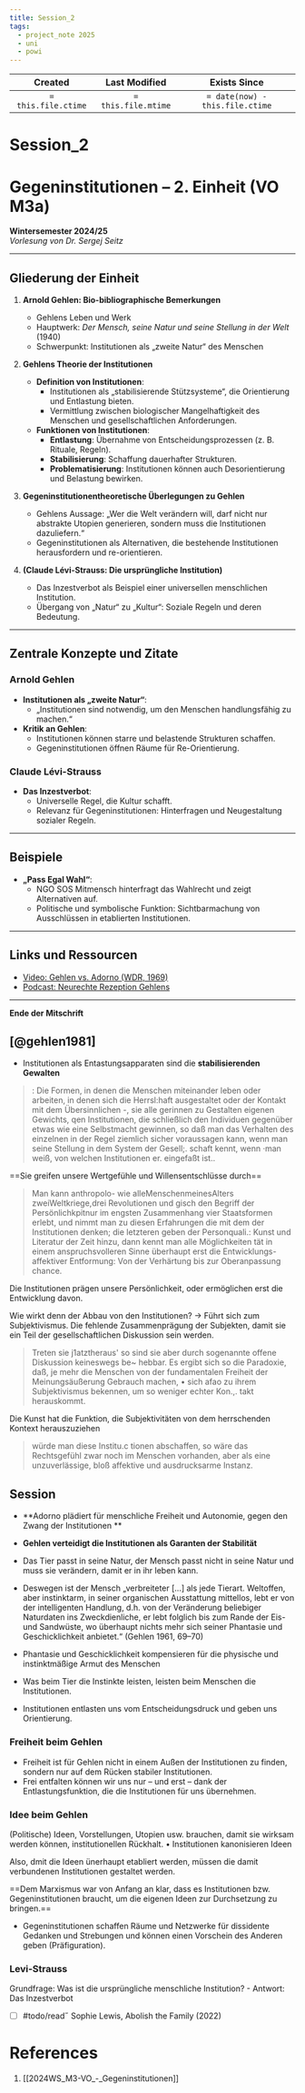 ```yaml
---
title: Session_2
tags:
  - project_note 2025
  - uni
  - powi
---
```

|     Created      |  Last Modified   |       Exists Since        |
|:----------------:|:----------------:|:----------------:|
| `= this.file.ctime` | `= this.file.mtime` | `= date(now) - this.file.ctime`|

# Session_2
# Gegeninstitutionen – 2. Einheit (VO M3a)
**Wintersemester 2024/25**  
*Vorlesung von Dr. Sergej Seitz*

---

## Gliederung der Einheit
1. **Arnold Gehlen: Bio-bibliographische Bemerkungen**
   - Gehlens Leben und Werk
   - Hauptwerk: *Der Mensch, seine Natur und seine Stellung in der Welt* (1940)
   - Schwerpunkt: Institutionen als „zweite Natur“ des Menschen

2. **Gehlens Theorie der Institutionen**
   - **Definition von Institutionen**:
     - Institutionen als „stabilisierende Stützsysteme“, die Orientierung und Entlastung bieten.
     - Vermittlung zwischen biologischer Mangelhaftigkeit des Menschen und gesellschaftlichen Anforderungen.
   - **Funktionen von Institutionen**:
     - **Entlastung**: Übernahme von Entscheidungsprozessen (z. B. Rituale, Regeln).
     - **Stabilisierung**: Schaffung dauerhafter Strukturen.
     - **Problematisierung**: Institutionen können auch Desorientierung und Belastung bewirken.

3. **Gegeninstitutionentheoretische Überlegungen zu Gehlen**
   - Gehlens Aussage: „Wer die Welt verändern will, darf nicht nur abstrakte Utopien generieren, sondern muss die Institutionen dazuliefern.“
   - Gegeninstitutionen als Alternativen, die bestehende Institutionen herausfordern und re-orientieren.

4. **(Claude Lévi-Strauss: Die ursprüngliche Institution)**
   - Das Inzestverbot als Beispiel einer universellen menschlichen Institution.
   - Übergang von „Natur“ zu „Kultur“: Soziale Regeln und deren Bedeutung.

---

## Zentrale Konzepte und Zitate
### **Arnold Gehlen**
- **Institutionen als „zweite Natur“**:
  - „Institutionen sind notwendig, um den Menschen handlungsfähig zu machen.“  
- **Kritik an Gehlen**:
  - Institutionen können starre und belastende Strukturen schaffen.
  - Gegeninstitutionen öffnen Räume für Re-Orientierung.

### **Claude Lévi-Strauss**
- **Das Inzestverbot**:
  - Universelle Regel, die Kultur schafft.
  - Relevanz für Gegeninstitutionen: Hinterfragen und Neugestaltung sozialer Regeln.

---

## Beispiele
- **„Pass Egal Wahl“**:
  - NGO SOS Mitmensch hinterfragt das Wahlrecht und zeigt Alternativen auf.
  - Politische und symbolische Funktion: Sichtbarmachung von Ausschlüssen in etablierten Institutionen.

---

## Links und Ressourcen
- [Video: Gehlen vs. Adorno (WDR, 1969)](https://www.youtube.com/watch?v=2DSfD25hMkc)
- [Podcast: Neurechte Rezeption Gehlens](https://open.spotify.com/episode/...)

---

**Ende der Mitschrift**

## [@gehlen1981]

- Institutionen als Entastungsapparaten sind die **stabilisierenden Gewalten**

> : Die Formen, in denen die Menschen miteinander leben oder arbeiten, in denen sich die Herrsl:haft ausgestaltet oder der Kontakt mit dem Übersinnlichen -, sie alle gerinnen zu Gestalten eigenen Gewichts, qen Institutionen, die schließlich den Individuen gegenüber etwas wie eine Selbstmacht gewinnen, so daß man das Verhalten des einzelnen in der Regel ziemlich sicher voraussagen kann, wenn man seine Stellung in dem System der Gesell;. schaft kennt, wenn ·man weiß, von welchen Institutionen er. eingefaßt ist..

==Sie greifen unsere Wertgefühle und Willensentschlüsse durch==

> Man kann anthropolo- wie alleMenschenmeinesAlters zweiWeltkriege,drei Revolutionen und gisch den Begriff der Persönlichkpitnur im engsten Zusammenhang vier Staatsformen erlebt, und nimmt man zu diesen Erfahrungen die mit dem der Institutionen denken; die letzteren geben der Personquali.: Kunst und Literatur der Zeit hinzu, dann kennt man alle Möglichkeiten tät in einem anspruchsvolleren Sinne überhaupt erst die Entwicklungs- affektiver Entformung: Von der Verhärtung bis zur Oberanpassung chance.

Die Institutionen prägen unsere Persönlichkeit, oder ermöglichen erst die Entwicklung davon.

Wie wirkt denn der Abbau von den Institutionen? ->  Führt sich zum Subjektivismus. Die fehlende Zusammenprägung der Subjekten, damit sie ein Teil der gesellschaftlichen Diskussion sein werden.

> Treten sie j1atztheraus' so sind sie aber durch sogenannte offene Diskussion keineswegs be~ hebbar. Es ergibt sich so die Paradoxie, daß, je mehr die Menschen von der fundamentalen Freiheit der Meinungsäußerung Gebrauch machen, • sich afao zu ihrem Subjektivismus bekennen, um so weniger echter Kon.,. takt herauskommt.

Die Kunst hat die Funktion, die Subjektivitäten von dem herrschenden Kontext herauszuziehen

> würde man diese Institu.c tionen abschaffen, so wäre das Rechtsgefühl zwar noch im Menschen vorhanden, aber als eine unzuverlässige, bloß affektive und ausdrucksarme Instanz.

## Session
- **Adorno plädiert für menschliche Freiheit und Autonomie, gegen den Zwang der  Institutionen  **
- **Gehlen verteidigt die Institutionen als Garanten der Stabilität**

- Das Tier passt in seine Natur, der Mensch passt nicht in seine Natur und muss  sie verändern, damit er in ihr leben kann.
- Deswegen ist der Mensch „verbreiteter […] als jede Tierart. Weltoffen, aber  instinktarm, in seiner organischen Ausstattung mittellos, lebt er von der  intelligenten Handlung, d.h. von der Veränderung beliebiger Naturdaten ins  Zweckdienliche, er lebt folglich bis zum Rande der Eis- und Sandwüste, wo  überhaupt nichts mehr sich seiner Phantasie und Geschicklichkeit anbietet.“  (Gehlen 1961, 69–70)
- Phantasie und Geschicklichkeit kompensieren für die physische und  instinktmäßige Armut des Menschen
- Was beim Tier die Instinkte leisten, leisten beim Menschen die Institutionen.
- Institutionen entlasten uns vom Entscheidungsdruck und geben uns  Orientierung.
### Freiheit beim Gehlen
- Freiheit ist für Gehlen nicht in einem Außen der Institutionen zu finden, sondern  nur auf dem Rücken stabiler Institutionen.  
- Frei entfalten können wir uns nur – und erst – dank der Entlastungsfunktion, die  die Institutionen für uns übernehmen.

### Idee beim Gehlen

(Politische) Ideen, Vorstellungen, Utopien usw. brauchen, damit sie wirksam  werden können, institutionellen Rückhalt.  • Institutionen kanonisieren Ideen

Also, dmit die Ideen ünerhaupt etabliert werden, müssen die damit verbundenen Institutionen gestaltet werden. 

==Dem Marxismus war von Anfang an klar, dass es Institutionen bzw.  Gegeninstitutionen braucht, um die eigenen Ideen zur Durchsetzung zu bringen.==

- Gegeninstitutionen schaffen Räume und Netzwerke für dissidente Gedanken  und Strebungen und können einen Vorschein des Anderen geben  (Präfiguration).
### Levi-Strauss

Grundfrage: Was ist die ursprüngliche menschliche Institution?  - Antwort: Das Inzestverbot

- [ ] #todo/read˝ Sophie Lewis, Abolish the Family (2022)
# References
1. [[2024WS_M3-VO_-_Gegeninstitutionen]]